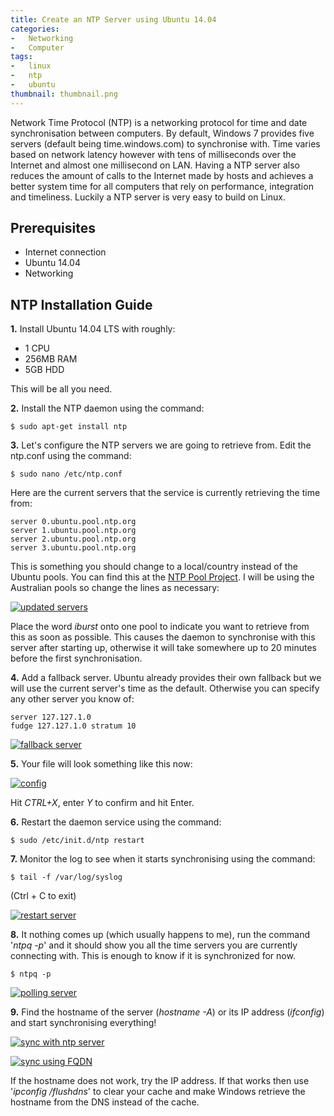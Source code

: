 ```yaml
---
title: Create an NTP Server using Ubuntu 14.04
categories:
-   Networking
-   Computer
tags:
-   linux
-   ntp
-   ubuntu
thumbnail: thumbnail.png
---
```


Network Time Protocol (NTP) is a networking protocol for time and date synchronisation between computers. By default, Windows 7 provides five servers (default being time.windows.com) to synchronise with. Time varies based on network latency however with tens of milliseconds over the Internet and almost one millisecond on LAN. Having a NTP server also reduces the amount of calls to the Internet made by hosts and achieves a better system time for all computers that rely on performance, integration and timeliness. Luckily a NTP server is very easy to build on Linux.

<!-- more -->

## Prerequisites

*   Internet connection
*   Ubuntu 14.04
*   Networking

## NTP Installation Guide

**1.** Install Ubuntu 14.04 LTS with roughly:

*   1 CPU
*   256MB RAM
*   5GB HDD

This will be all you need.

**2.** Install the NTP daemon using the command:

```terminal
$ sudo apt-get install ntp
```

**3.** Let's configure the NTP servers we are going to retrieve from. Edit the ntp.conf using the command:

```terminal
$ sudo nano /etc/ntp.conf
```

Here are the current servers that the service is currently retrieving the time from:

```config
server 0.ubuntu.pool.ntp.org
server 1.ubuntu.pool.ntp.org
server 2.ubuntu.pool.ntp.org
server 3.ubuntu.pool.ntp.org
```

This is something you should change to a local/country instead of the Ubuntu pools. You can find this at the [NTP Pool Project](http://www.pool.ntp.org). I will be using the Australian pools so change the lines as necessary:

[![updated servers]({{page.images}}24.png)]({{page.images}}24.png)

Place the word _iburst_ onto one pool to indicate you want to retrieve from this as soon as possible. This causes the daemon to synchronise with this server after starting up, otherwise it will take somewhere up to 20 minutes before the first synchronisation.

**4.** Add a fallback server. Ubuntu already provides their own fallback but we will use the current server's time as the default. Otherwise you can specify any other server you know of:

```config
server 127.127.1.0
fudge 127.127.1.0 stratum 10
```

[![fallback server]({{page.images}}35.png)]({{page.images}}35.png)

**5.** Your file will look something like this now:

[![config]({{page.images}}43.png)]({{page.images}}43.png)

Hit _CTRL+X_, enter _Y_ to confirm and hit Enter.

**6.** Restart the daemon service using the command:

```terminal
$ sudo /etc/init.d/ntp restart
```

**7.** Monitor the log to see when it starts synchronising using the command:

```terminal
$ tail -f /var/log/syslog
```

(Ctrl + C to exit)

[![restart server]({{page.images}}53.png)]({{page.images}}53.png)

**8.** It nothing comes up (which usually happens to me), run the command '_ntpq -p_' and it should show you all the time servers you are currently connecting with. This is enough to know if it is synchronized for now.

```terminal
$ ntpq -p
```

[![polling server]({{page.images}}63.png)]({{page.images}}63.png)

**9.** Find the hostname of the server (_hostname -A_) or its IP address (_ifconfig_) and start synchronising everything!

[![sync with ntp server]({{page.images}}71.png)]({{page.images}}71.png)

[![sync using FQDN]({{page.images}}91.png)]({{page.images}}91.png)

If the hostname does not work, try the IP address. If that works then use '_ipconfig /flushdns_' to clear your cache and make Windows retrieve the hostname from the DNS instead of the cache.
